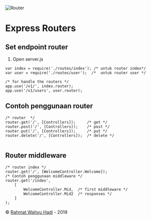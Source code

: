 

![Router](https://addyosmani.com/backbone-fundamentals/img/backbone_mvc.png) 


# Express Routers

## Set endpoint router

1. Open server.js
	
```
var index = require('./routes/index'); /* untuk router index*/
var user = require('./routes/user');  /*  untuk router user */

/* for handle the routers */
app.use('/v1/', index.router);
app.use('/v1/users', user.router);
```

## Contoh penggunaan router 	
```
/* router  */
router.get('/', [Controllers]); 	/* get */
router.post('/', [Controllers]); 	/* post */
router.put('/', [Controllers]); 	/* put */
router.delete('/', [Controllers]); 	/* delete */
	
```
## Router middleware	
```	
/* router index */
router.get('/', [WelcomeController.Welcome]);
/* Contoh penggunaan middleware */
router.get('/index', 
	[
		WelcomeController.Mid,  /* first middleware */
		WelcomeController.Mid2  /* responses */
	]
);
```

&copy; [Rahmat Wahyu Hadi](https://github.com/wahyuhadi/) - 2019